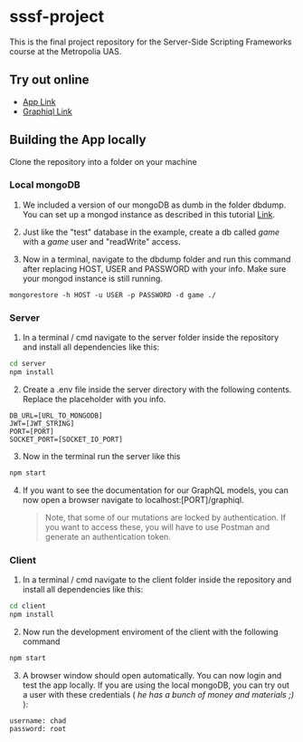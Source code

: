 # sssf-project

This is the final project repository for the Server-Side Scripting Frameworks course at the Metropolia UAS.

## Try out online

- [App Link](https://tradinggame.jelastic.metropolia.fi/)
- [Graphiql Link](https://tradinggame.jelastic.metropolia.fi/graphql)

## Building the App locally

Clone the repository into a folder on your machine

### Local mongoDB

1. We included a version of our mongoDB as dumb in the folder dbdump. You can set up a mongod instance as described in this tutorial [Link](https://docs.mongodb.com/manual/tutorial/enable-authentication/).

2. Just like the "test" database in the example, create a db called _game_ with a _game_ user and "readWrite" access.

3. Now in a terminal, navigate to the dbdump folder and run this command after replacing HOST, USER and PASSWORD with your info. Make sure your mongod instance is still running.

```
mongorestore -h HOST -u USER -p PASSWORD -d game ./
```

### Server

1. In a terminal / cmd navigate to the server folder inside the repository and install all dependencies like this:

```bash
cd server
npm install
```

2. Create a .env file inside the server directory with the following contents. Replace the placeholder with you info.

```
DB_URL=[URL_TO_MONGODB]
JWT=[JWT_STRING]
PORT=[PORT]
SOCKET_PORT=[SOCKET_IO_PORT]
```

3. Now in the terminal run the server like this

```bash
npm start
```

4. If you want to see the documentation for our GraphQL models, you can now open a browser navigate to localhost:\[PORT\]/graphiql.
   > Note, that some of our mutations are locked by authentication. If you want to access these, you will have to use Postman and generate an authentication token.

### Client

1. In a terminal / cmd navigate to the client folder inside the repository and install all dependencies like this:

```bash
cd client
npm install
```

2. Now run the development enviroment of the client with the following command

```bash
npm start
```

3. A browser window should open automatically. You can now login and test the app locally. If you are using the local mongoDB, you can try out a user with these credentials ( _he has a bunch of money and materials ;)_ ):

```
username: chad
password: root
```
